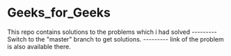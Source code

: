 # Geeks_for_Geeks
This repo contains solutions to the problems which i had solved ---------
Switch to the "master" branch to get solutions. --------- link of the problem is also available there.
